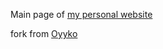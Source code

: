 Main page of [my personal website](https://tangdouer.cn)

fork from [Oyyko](https://github.com/Oyyko/mainpage)
